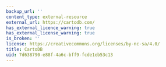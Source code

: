 ```yaml
---
backup_url: ''
content_type: external-resource
external_url: https://cartodb.com/
has_external_licence_warning: true
has_external_license_warning: true
is_broken: ''
license: https://creativecommons.org/licenses/by-nc-sa/4.0/
title: CartoDB
uid: 7d638790-e88f-4a6c-bff9-fcde1eb53c13
---
```

